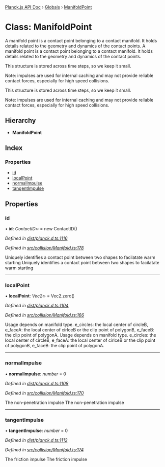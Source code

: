[Planck.js API Doc](../README.md) › [Globals](../globals.md) › [ManifoldPoint](manifoldpoint.md)

# Class: ManifoldPoint

A manifold point is a contact point belonging to a contact manifold. It holds
details related to the geometry and dynamics of the contact points.
A manifold point is a contact point belonging to a contact manifold. It holds
details related to the geometry and dynamics of the contact points.

This structure is stored across time steps, so we keep it small.

Note: impulses are used for internal caching and may not provide reliable
contact forces, especially for high speed collisions.

This structure is stored across time steps, so we keep it small.

Note: impulses are used for internal caching and may not provide reliable
contact forces, especially for high speed collisions.

## Hierarchy

* **ManifoldPoint**

## Index

### Properties

* [id](manifoldpoint.md#id)
* [localPoint](manifoldpoint.md#localpoint)
* [normalImpulse](manifoldpoint.md#normalimpulse)
* [tangentImpulse](manifoldpoint.md#tangentimpulse)

## Properties

###  id

• **id**: *ContactID‹›* = new ContactID()

*Defined in [dist/planck.d.ts:1116](https://github.com/shakiba/planck.js/blob/7e469c4/dist/planck.d.ts#L1116)*

*Defined in [src/collision/Manifold.ts:178](https://github.com/shakiba/planck.js/blob/7e469c4/src/collision/Manifold.ts#L178)*

Uniquely identifies a contact point between two shapes to facilatate warm starting
Uniquely identifies a contact point between two shapes to facilatate warm starting

___

###  localPoint

• **localPoint**: *Vec2‹›* = Vec2.zero()

*Defined in [dist/planck.d.ts:1104](https://github.com/shakiba/planck.js/blob/7e469c4/dist/planck.d.ts#L1104)*

*Defined in [src/collision/Manifold.ts:166](https://github.com/shakiba/planck.js/blob/7e469c4/src/collision/Manifold.ts#L166)*

Usage depends on manifold type.
      e_circles: the local center of circleB,
      e_faceA: the local center of cirlceB or the clip point of polygonB,
      e_faceB: the clip point of polygonA.
Usage depends on manifold type.
      e_circles: the local center of circleB,
      e_faceA: the local center of cirlceB or the clip point of polygonB,
      e_faceB: the clip point of polygonA.

___

###  normalImpulse

• **normalImpulse**: *number* = 0

*Defined in [dist/planck.d.ts:1108](https://github.com/shakiba/planck.js/blob/7e469c4/dist/planck.d.ts#L1108)*

*Defined in [src/collision/Manifold.ts:170](https://github.com/shakiba/planck.js/blob/7e469c4/src/collision/Manifold.ts#L170)*

The non-penetration impulse
The non-penetration impulse

___

###  tangentImpulse

• **tangentImpulse**: *number* = 0

*Defined in [dist/planck.d.ts:1112](https://github.com/shakiba/planck.js/blob/7e469c4/dist/planck.d.ts#L1112)*

*Defined in [src/collision/Manifold.ts:174](https://github.com/shakiba/planck.js/blob/7e469c4/src/collision/Manifold.ts#L174)*

The friction impulse
The friction impulse
